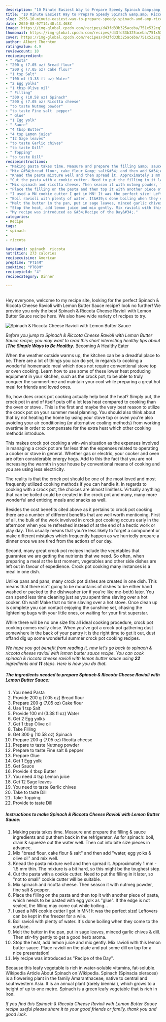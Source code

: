 ```yaml
---
description: "10 Minute Easiest Way to Prepare Speedy Spinach &amp;amp; Riccota Cheese Ravioli with Lemon Butter Sauce"
title: "10 Minute Easiest Way to Prepare Speedy Spinach &amp;amp; Riccota Cheese Ravioli with Lemon Butter Sauce"
slug: 2955-10-minute-easiest-way-to-prepare-speedy-spinach-and-amp-riccota-cheese-ravioli-with-lemon-butter-sauce
date: 2020-08-07T14:48:43.468Z
image: https://img-global.cpcdn.com/recipes/d43fd33b325aceba/751x532cq70/spinach-riccota-cheese-ravioli-with-lemon-butter-sauce-recipe-main-photo.jpg
thumbnail: https://img-global.cpcdn.com/recipes/d43fd33b325aceba/751x532cq70/spinach-riccota-cheese-ravioli-with-lemon-butter-sauce-recipe-main-photo.jpg
cover: https://img-global.cpcdn.com/recipes/d43fd33b325aceba/751x532cq70/spinach-riccota-cheese-ravioli-with-lemon-butter-sauce-recipe-main-photo.jpg
author: Albert Thornton
ratingvalue: 4.9
reviewcount: 10
recipeingredient:
- " Pasta"
- "200 g (7.05 oz) Bread flour"
- "200 g (7.05 oz) Cake flour"
- "1 tsp Salt"
- "100 ml (3.38 fl oz) Water"
- "2 Egg yolks"
- "1 tbsp Olive oil"
- " Filling"
- "300 g (10.58 oz) Spinach"
- "200 g (7.05 oz) Ricotta cheese"
- "to taste Nutmeg powder"
- "to taste Fine salt  pepper"
- " Glue"
- "1 Egg yolk"
- " Sauce"
- "4 tbsp Butter"
- "4 tsp Lemon juice"
- "12 Sage leaves"
- "to taste Garlic chives"
- "to taste Dill"
- " Topping"
- "to taste Dill"
recipeinstructions:
- "Making pasta takes time. Measure and prepare the filling &amp; sauce ingredients and put them back in the refrigerator. As for spinach: boil, drain &amp; squeeze out the water well. Then cut into bite size pieces in advance."
- "Mix &#34;bread flour, cake flour &amp; salt&#34; and then add &#34;water, egg yolks &amp; olive oil&#34; and mix well."
- "Knead the pasta mixture well and then spread it. Approximately 1 mm - 1.5 mm thin. The mixture is a bit hard, so this might be the toughest step."
- "Cut the pasta with a cookie cutter. Need to put the filling in it later, so &#34;not to small&#34; cookie cutter will be suitable."
- "Mix spinach and ricotta cheese. Then season it with nutmeg powder, fine salt &amp; pepper."
- "Place the filling on the pasta and then top it with another piece of pasta, which needs to be pasted with egg yolk as &#34;glue&#34;. If the edge is not sealed, the filling may come out while boiling..."
- "I used a MN cookie cutter I got in MN! It was the perfect size! Leftovers can be kept in the freezer for a wile."
- "Boil ravioli with plenty of water. It&#39;s done boiling when they come to the surface."
- "Melt the butter in the pan, put in sage leaves, minced garlic chives &amp; dill. Then stir-fry gently to get a good herb aroma."
- "Stop the heat, add lemon juice and mix gently. Mix ravioli with this lemon butter sauce. Place ravioli on the plate and put some dill on top for a nice presentation!"
- "My recipe was introduced as &#34;Recipe of the Day&#34;."
categories:
- Recipe
tags:
- spinach
- 
- riccota

katakunci: spinach  riccota 
nutrition: 273 calories
recipecuisine: American
preptime: "PT14M"
cooktime: "PT60M"
recipeyield: "4"
recipecategory: Dinner

---
```

<br>
Hey everyone, welcome to my recipe site, looking for the perfect Spinach &amp; Riccota Cheese Ravioli with Lemon Butter Sauce recipe? look no further! We provide you only the best Spinach &amp; Riccota Cheese Ravioli with Lemon Butter Sauce recipe here. We also have wide variety of recipes to try.
<br>


![Spinach &amp; Riccota Cheese Ravioli with Lemon Butter Sauce](https://img-global.cpcdn.com/recipes/d43fd33b325aceba/751x532cq70/spinach-riccota-cheese-ravioli-with-lemon-butter-sauce-recipe-main-photo.jpg)

<i>Before you jump to Spinach &amp; Riccota Cheese Ravioli with Lemon Butter Sauce recipe, you may want to read this short interesting healthy tips about {<strong>The Simple Ways to Be Healthy</strong>.</i>
Becoming A Healthy Eater


When the weather outside warms up, the kitchen can be a dreadful place to be. There are a lot of things you can do yet, in regards to cooking a wonderful homemade meal which does not require conventional stove top or oven cooking. Learn how to use some of these lower heat producing equipment in your kitchen, such as the crock pot, to be able to truly conquer the summertime and maintain your cool while preparing a great hot meal for friends and loved ones.

So, how does crock pot cooking actually help beat the heat? Simply put, the crock pot in and of itself puts off a lot less heat compared to cooking than the oven or stove . This is the first and maybe the very best reason to utilize the crock pot on your summer meal planning. You should also think about that by not heating the home by using your stove top or oven you're also avoiding your air conditioning (or alternative cooling methods) from working overtime in order to compensate for the extra heat which other cooking methods introduce.

This makes crock pot cooking a win-win situation as the expenses involved in managing a crock pot are far less than the expenses related to operating a cooker or stove in general. Whether gas or electric, your cooker and oven are often considerable energy hogs. Add to this the fact that you are not increasing the warmth in your house by conventional means of cooking and you are using less electricity.

 The reality is that the crock pot should be one of the most loved and most frequently utilized cooking methods if you can handle it. In regards to cooking with a crock pot, the choices are almost limitless.  Virtually anything that can be boiled could be created in the crock pot and many, many more wonderful and enticing meals and snacks as well.



Besides the cost benefits cited above as it pertains to crock pot cooking there are a number of different benefits that are well worth mentioning. First of all, the bulk of the work involved in crock pot cooking occurs early in the afternoon when you're refreshed instead of at the end of a hectic work or play day. This usually means that you're less likely to forget a component or make different mistakes which frequently happen as we hurriedly prepare a dinner once we are tired from the actions of our day.

Second, many great crock pot recipes include the vegetables that guarantee we are getting the nutrients that we need. So often, when preparing a meal at the last moment, vegetables and other side dishes are left out in favour of expedience. Crock pot cooking many instances is a meal in one dish.

 Unlike pans and pans, many crock pot dishes are created in one dish. This means that there isn't going to be mountains of dishes to be either hand washed or packed to the dishwasher (or if you're like me-both) later. You can spend less time cleaning just as you spent time slaving over a hot cooker. Oh wait! Make that no time slaving over a hot stove. Once clean up is complete you can contact enjoying the sunshine set, chasing the lightening bugs with your little ones, or waiting for your first superstar.

While there will be no one size fits all ideal cooking procedure, crock pot cooking comes really close. When you've got a crock pot gathering dust somewhere in the back of your pantry it is the right time to get it out, dust offand dig up some wonderful summer crock pot cooking recipes.


<i>We hope you got benefit from reading it, now let's go back to spinach &amp; riccota cheese ravioli with lemon butter sauce recipe. You can cook spinach &amp; riccota cheese ravioli with lemon butter sauce using <strong>22</strong> ingredients and <strong>11</strong> steps. Here is how you do that.
</i>

##### The ingredients needed to prepare Spinach &amp; Riccota Cheese Ravioli with Lemon Butter Sauce:

1. You need  Pasta
1. Provide 200 g (7.05 oz) Bread flour
1. Prepare 200 g (7.05 oz) Cake flour
1. Use 1 tsp Salt
1. Provide 100 ml (3.38 fl oz) Water
1. Get 2 Egg yolks
1. Get 1 tbsp Olive oil
1. Take  Filling
1. Get 300 g (10.58 oz) Spinach
1. Prepare 200 g (7.05 oz) Ricotta cheese
1. Prepare to taste Nutmeg powder
1. Prepare to taste Fine salt &amp; pepper
1. Prepare  Glue
1. Get 1 Egg yolk
1. Get  Sauce
1. Provide 4 tbsp Butter
1. You need 4 tsp Lemon juice
1. Get 12 Sage leaves
1. You need to taste Garlic chives
1. Take to taste Dill
1. Take  Topping
1. Provide to taste Dill


##### Instructions to make Spinach &amp; Riccota Cheese Ravioli with Lemon Butter Sauce:

1. Making pasta takes time. Measure and prepare the filling &amp; sauce ingredients and put them back in the refrigerator. As for spinach: boil, drain &amp; squeeze out the water well. Then cut into bite size pieces in advance.
1. Mix &#34;bread flour, cake flour &amp; salt&#34; and then add &#34;water, egg yolks &amp; olive oil&#34; and mix well.
1. Knead the pasta mixture well and then spread it. Approximately 1 mm - 1.5 mm thin. The mixture is a bit hard, so this might be the toughest step.
1. Cut the pasta with a cookie cutter. Need to put the filling in it later, so &#34;not to small&#34; cookie cutter will be suitable.
1. Mix spinach and ricotta cheese. Then season it with nutmeg powder, fine salt &amp; pepper.
1. Place the filling on the pasta and then top it with another piece of pasta, which needs to be pasted with egg yolk as &#34;glue&#34;. If the edge is not sealed, the filling may come out while boiling...
1. I used a MN cookie cutter I got in MN! It was the perfect size! Leftovers can be kept in the freezer for a wile.
1. Boil ravioli with plenty of water. It&#39;s done boiling when they come to the surface.
1. Melt the butter in the pan, put in sage leaves, minced garlic chives &amp; dill. Then stir-fry gently to get a good herb aroma.
1. Stop the heat, add lemon juice and mix gently. Mix ravioli with this lemon butter sauce. Place ravioli on the plate and put some dill on top for a nice presentation!
1. My recipe was introduced as &#34;Recipe of the Day&#34;.


Because this leafy vegetable is rich in water-soluble vitamins, fat-soluble. Wikipedia Article About Spinach on Wikipedia. Spinach (Spinacia oleracea) is a flowering plant in the family Amaranthaceae, native to central and southwestern Asia. It is an annual plant (rarely biennial), which grows to a height of up to one metre. Spinach is a green leafy vegetable that is rich in iron. 

<i>If you find this Spinach &amp; Riccota Cheese Ravioli with Lemon Butter Sauce recipe useful please share it to your good friends or family, thank you and good luck.</i>
